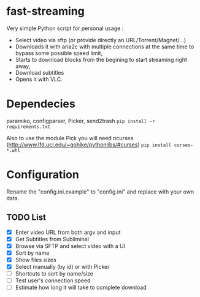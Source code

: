 # fast-streaming
Very simple Python script for personal usage :
 - Select video via sftp (or provide directly an URL/Torrent/Magnet/...)
 - Downloads it with aria2c with multiple connections at the same time to bypass some possible speed limit,
 - Starts to download blocks from the begining to start streaming right away,
 - Download subtitles
 - Opens it with VLC.

# Dependecies
paramiko, configparser, Picker, send2trash
`pip install -r requirements.txt`

Also to use the module Pick you will need ncurses
(http://www.lfd.uci.edu/~gohlke/pythonlibs/#curses)
`pip install curses-*.whl`

# Configuration
Rename the "config.ini.example" to "config.ini" and replace with your own data.

## TODO List
 - [x] Enter video URL from both argv and input
 - [x] Get Subtitles from Subliminal
 - [x] Browse via SFTP and select video with a UI
 - [x] Sort by name
 - [x] Show files sizes
 - [x] Select manually (by id) or with Picker
 - [ ] Shortcuts to sort by name/size
 - [ ] Test user's connection speed
 - [ ] Estimate how long it will take to complete download
